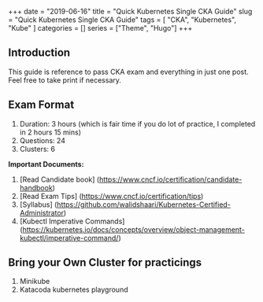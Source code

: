 +++ 
date = "2019-06-16"
title = "Quick Kubernetes Single CKA Guide"
slug = "Quick Kubernetes Single CKA Guide" 
tags = [
    "CKA",
    "Kubernetes",
    "Kube"
]
categories = []
series = ["Theme", "Hugo"]
+++

## Introduction
This guide is reference to pass CKA exam and everything in just one post.
Feel free to take print if necessary. 

## Exam Format
1. Duration: 3 hours (which is fair time if you do lot of practice, I completed in 2 hours 15 mins)
2. Questions: 24
3. Clusters: 6

**Important Documents:**
1. [Read Candidate book] (https://www.cncf.io/certification/candidate-handbook)
2. [Read Exam Tips] (https://www.cncf.io/certification/tips)
3. [Syllabus] (https://github.com/walidshaari/Kubernetes-Certified-Administrator)
4. [Kubectl Imperative Commands] (https://kubernetes.io/docs/concepts/overview/object-management-kubectl/imperative-command/)

## Bring your Own Cluster for practicings
1. Minikube
2. Katacoda kubernetes playground